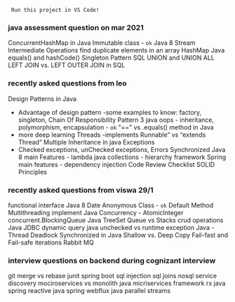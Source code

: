 ` Run this project in VS Code!`


### java assessment question on mar 2021
ConcurrentHashMap in Java
 Immutable class - `ok`
Java 8 Stream Intermediate Operations
find duplicate elements in an array 
HashMap
Java equals() and hashCode()
Singleton Pattern
SQL UNION and UNION ALL
LEFT JOIN vs. LEFT OUTER JOIN in SQL

### recently asked questions from leo
Design Patterns in Java
- Advantage of design pattern
-some examples to know: factory, singleton, Chain Of Responsibility Pattern
3 java oops - inheritance, polymorphism, encapsulation - `ok`
"==" vs .equals() method in Java
- more deep learning
Threads
-implements Runnable” vs “extends Thread”
Multiple Inheritance in java
Exceptions
- Checked exceptions, unChecked exceptions, Errors
Synchronized
Java 8 main Features - lambda
java collections - hierarchy framework
Spring main features - dependency injection
Code Review Checklist
SOLID Principles

### recently asked questions from viswa 29/1
functional interface
Java 8 Date
Anonymous Class - `ok`
Default Method
Multithreading implement
Java Concurrency - AtomicInteger
concurrent.BlockingQueue
Java TreeSet
Queue vs Stacks
crud operations
Java JDBC  dynamic query
java unchecked vs runtime exception
Java - Thread Deadlock
Synchronized in Java
Shallow vs. Deep Copy
Fail-fast and Fail-safe iterations
Rabbit MQ

### interview questions on backend during cognizant interview
git merge vs rebase
junit spring boot
sql injection
sql joins
nosql
service discovery
mociroservices vs monolith
java micriservices framework
rx java
spring reactive
java spring webflux
java parallel streams
